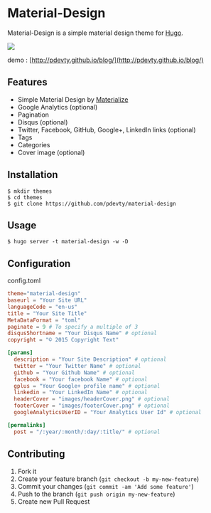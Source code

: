 # Material-Design

Material-Design is a simple material design theme for [Hugo](http://gohugo.io/).

![](https://github.com/pdevty/material-design/blob/master/images/tn.png)

demo : [http://pdevty.github.io/blog/](http://pdevty.github.io/blog/)

## Features

- Simple Material Design by [Materialize](http://materializecss.com/)
- Google Analytics (optional)
- Pagination
- Disqus (optional)
- Twitter, Facebook, GitHub, Google+, LinkedIn links (optional)
- Tags
- Categories
- Cover image (optional)

## Installation

```shell
$ mkdir themes
$ cd themes
$ git clone https://github.com/pdevty/material-design
```

## Usage

```shell
$ hugo server -t material-design -w -D
```

## Configuration

config.toml

```toml
theme="material-design"
baseurl = "Your Site URL"
languageCode = "en-us"
title = "Your Site Title"
MetaDataFormat = "toml"
paginate = 9 # To specify a multiple of 3
disqusShortname = "Your Disqus Name" # optional
copyright = "© 2015 Copyright Text"

[params]
  description = "Your Site Description" # optional
  twitter = "Your Twitter Name" # optional
  github = "Your Github Name" # optional
  facebook = "Your facebook Name" # optional
  gplus = "Your Google+ profile name" # optional
  linkedin = "Your LinkedIn Name" # optional
  headerCover = "images/headerCover.png" # optional
  footerCover = "images/footerCover.png" # optional
  googleAnalyticsUserID = "Your Analytics User Id" # optional

[permalinks]
  post = "/:year/:month/:day/:title/" # optional
```

## Contributing

1. Fork it
2. Create your feature branch (`git checkout -b my-new-feature`)
3. Commit your changes (`git commit -am 'Add some feature'`)
4. Push to the branch (`git push origin my-new-feature`)
5. Create new Pull Request

